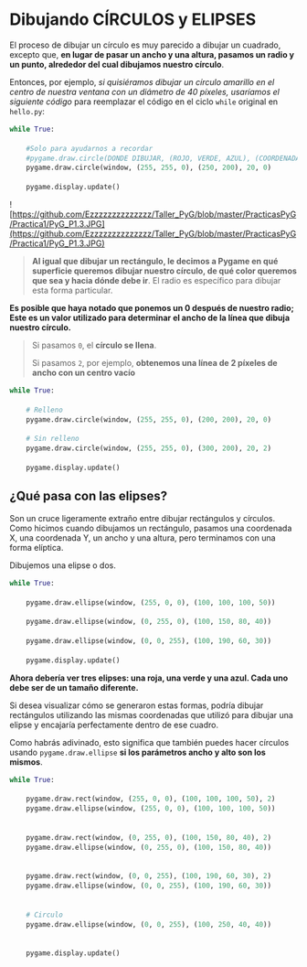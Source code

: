 # Dibujando CÍRCULOS y ELIPSES
El proceso de dibujar un círculo es muy parecido a dibujar un cuadrado, excepto que, **en lugar de pasar un ancho y una altura, pasamos un radio y un punto, alrededor del cual dibujamos nuestro círculo**. 

Entonces, por ejemplo, *si quisiéramos dibujar un círculo amarillo en el centro de nuestra ventana con un diámetro de 40 píxeles, usaríamos el siguiente código* para reemplazar el código en el ciclo `while` original en `hello.py`: 
```python
while True:

    #Solo para ayudarnos a recordar
    #pygame.draw.circle(DONDE DIBUJAR, (ROJO, VERDE, AZUL), (COORDENADA X, COORDENADA Y), RADIO, ALTURA, ANCHO)
    pygame.draw.circle(window, (255, 255, 0), (250, 200), 20, 0)
    
    pygame.display.update()
```
![https://github.com/Ezzzzzzzzzzzzzz/Taller_PyG/blob/master/PracticasPyG/Practica1/PyG_P1.3.JPG](https://github.com/Ezzzzzzzzzzzzzz/Taller_PyG/blob/master/PracticasPyG/Practica1/PyG_P1.3.JPG)

>**Al igual que dibujar un rectángulo, le decimos a Pygame en qué superficie queremos dibujar nuestro círculo, de qué color queremos que sea y hacia dónde debe ir**. El radio es específico para dibujar esta forma particular. 

**Es posible que haya notado que ponemos un 0 después de nuestro radio; Este es un valor utilizado para determinar el ancho de la línea que dibuja nuestro círculo.** 
>Si pasamos `0`, el **círculo se llena**.
>
> Si pasamos `2`, por ejemplo, **obtenemos una línea de 2 píxeles de ancho con un centro vacío**

```python
while True:
 
    # Relleno
    pygame.draw.circle(window, (255, 255, 0), (200, 200), 20, 0)
    
    # Sin relleno
    pygame.draw.circle(window, (255, 255, 0), (300, 200), 20, 2)
    
    pygame.display.update()
```
## ¿Qué pasa con las elipses? 
Son un cruce ligeramente extraño entre dibujar rectángulos y círculos. Como hicimos cuando dibujamos un rectángulo, pasamos una coordenada X, una coordenada Y, un ancho y una altura, pero terminamos con una forma elíptica. 

Dibujemos una elipse o dos.

```python
while True:

    pygame.draw.ellipse(window, (255, 0, 0), (100, 100, 100, 50))
    
    pygame.draw.ellipse(window, (0, 255, 0), (100, 150, 80, 40))
    
    pygame.draw.ellipse(window, (0, 0, 255), (100, 190, 60, 30))
    
    pygame.display.update()
```

**Ahora debería ver tres elipses: una roja, una verde y una azul. Cada uno debe ser de un tamaño diferente.**

Si desea visualizar cómo se generaron estas formas, podría dibujar rectángulos utilizando las mismas coordenadas que utilizó para dibujar una elipse y encajaría perfectamente dentro de ese cuadro. 

Como habrás adivinado, esto significa que también puedes hacer círculos usando `pygame.draw.ellipse` **si los parámetros ancho y alto son los mismos**.

```python
while True:

    pygame.draw.rect(window, (255, 0, 0), (100, 100, 100, 50), 2)
    pygame.draw.ellipse(window, (255, 0, 0), (100, 100, 100, 50))
    
    
    pygame.draw.rect(window, (0, 255, 0), (100, 150, 80, 40), 2)
    pygame.draw.ellipse(window, (0, 255, 0), (100, 150, 80, 40))
    
    
    pygame.draw.rect(window, (0, 0, 255), (100, 190, 60, 30), 2)
    pygame.draw.ellipse(window, (0, 0, 255), (100, 190, 60, 30))
    
    
    # Circulo   
    pygame.draw.ellipse(window, (0, 0, 255), (100, 250, 40, 40))
    
    
    pygame.display.update()
```
<!--stackedit_data:
eyJoaXN0b3J5IjpbLTU5Nzg1MTUxMCw3NTYxNDkwMTIsMjA5ND
c4Njk0Niw1MDg3Njc2MzUsLTE4ODY5MTQ1OTIsLTI4MzQwNzYy
NCwtMTcyNjk5MDQxOCwtNTE0MzE3NDY1XX0=
-->